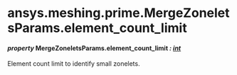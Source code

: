 <a id="ansys-meshing-prime-mergezoneletsparams-element-count-limit"></a>

# ansys.meshing.prime.MergeZoneletsParams.element_count_limit

<a id="ansys.meshing.prime.MergeZoneletsParams.element_count_limit"></a>

#### *property* MergeZoneletsParams.element_count_limit *: [int](https://docs.python.org/3.11/library/functions.html#int)*

Element count limit to identify small zonelets.

<!-- !! processed by numpydoc !! -->
